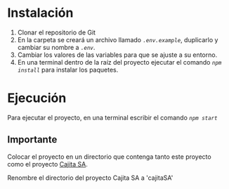 # Instalación

1. Clonar el repositorio de Git
2. En la carpeta se creará un archivo llamado _`.env.example`_, duplicarlo y cambiar su nombre a _`.env`_.
3. Cambiar los valores de las variables para que se ajuste a su entorno.
4. En una terminal dentro de la raíz del proyecto ejecutar el comando _`npm install`_ para instalar los paquetes.

# Ejecución
Para ejecutar el proyecto, en una terminal escribir el comando  _`npm start`_

## Importante
Colocar el proyecto en un directorio que contenga tanto este proyecto como el proyecto [Cajita SA](https://github.com/RandyMejiaArias/IS-cajitaSA).

Renombre el directorio del proyecto Cajita SA a 'cajitaSA'